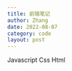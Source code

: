 ```yaml
---
title: 前端笔记
author: Zhang
date: 2022-08-07
category: code
layout: post
---
```

Javascript 
Css
Html
